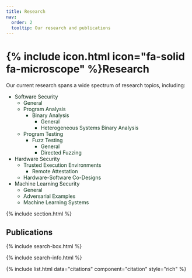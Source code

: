 ```yaml
---
title: Research
nav:
  order: 2
  tooltip: Our research and publications
---
```


<!---
---
title: Publications
nav:
  order: 2
  tooltip: Published works
---
-->

# {% include icon.html icon="fa-solid fa-microscope" %}Research
<!---
# {% include icon.html icon="fa-solid fa-microscope" %}Publications
Lorem ipsum dolor sit amet, consectetur adipiscing elit, sed do eiusmod tempor incididunt ut labore et dolore magna aliqua.
Ut enim ad minim veniam, quis nostrud exercitation ullamco laboris nisi ut aliquip ex ea commodo consequat.
-->

Our current research spans a wide spectrum of research topics, including:

<!---
- Software Security
  - General
  - Program Analysis
    - Binary Analysis
      - General
      - Heterogeneous Systems Binary Analysis
  - Program Testing
    - Fuzz Testing
      - General
      - Directed Fuzzing
- Hardware Security
  - Trusted Execution Environments
    - Remote Attestation
  - Hardware-Software Co-Design
- Machine Learning Security
  - General
  - Adversarial Examples
  - Machine Learning Systems
-->

<style>
.list {
  position: relative;
}
.list h2 {
  color: #fff;
  font-weight: 700;
  letter-spacing: 1px;
  margin-bottom: 10px;
}
.list ul {
  position: relative;
}
.list ul li {
  position: relative;
  left: 0;
  color: #fce4ec;
  list-style: none;
  margin: 4px 0;
  border-left: 2px solid #f50057;
  transition: 0.5s;
  cursor: pointer;
}
.list ul li:hover {
  left: 10px;
}
.list ul li span {
  position: relative;
  padding: 8px;
  padding-left: 12px;
  display: inline-block;
  z-index: 1;
  transition: 0.5s;
}
.list ul li:hover span {
  color: #111;
}
.list ul li:before {
  content: "";
  position: absolute;
  width: 100%;
  height: 100%;
  background: #f50057;
  transform: scaleX(0);
  transform-origin: left;
  transition: 0.5s;
}
.list ul li:hover:before {
  transform: scaleX(1);
}
</style>


<ul>
  <li style="color: #092312;">Software Security
    <ul>
      <li style="color: #0d351b;">General</li>
      <li style="color: #0d351b;">Program Analysis
        <ul>
          <li style="color: #0d351b;">Binary Analysis
            <ul>
              <li style="color: #0d351b;">General</li>
              <li style="color: #0d351b;">Heterogeneous Systems Binary Analysis</li>
            </ul>
          </li>
        </ul>
      </li>
    </ul>
    <ul>
      <li style="color: #0d351b;">Program Testing
        <ul>
          <li style="color: #0d351b;">Fuzz Testing
            <ul>
              <li style="color: #0d351b;">General</li>
              <li style="color: #0d351b;">Directed Fuzzing</li>
            </ul>
          </li>
        </ul>
      </li>
    </ul>
  </li>
  <li style="color: #092312;">Hardware Security
    <ul>
      <li style="color: #0d351b;">Trusted Execution Environments
        <ul>
          <li style="color: #0d351b;">Remote Attestation</li>
        </ul>
      </li>
      <li style="color: #0d351b;">Hardware-Software Co-Designs</li>
    </ul>
  </li>
  <li style="color: #092312;">Machine Learning Security
    <ul>
      <li style="color: #0d351b;">General</li>
      <li style="color: #0d351b;">Adversarial Examples</li>
      <li style="color: #0d351b;">Machine Learning Systems</li>
    </ul>
  </li>
</ul>



{% include section.html %}


<!---
## All
-->

## Publications

{% include search-box.html %}

{% include search-info.html %}

{% include list.html data="citations" component="citation" style="rich" %}
